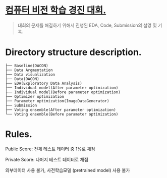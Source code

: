 # [컴퓨터 비전 학습 경진 대회.](https://dacon.io/competitions/open/235626/overview/description)

> 대회의 문제를 해결하기 위해서 진행된 EDA, Code, Submission의 설명 및 기록.

# Directory structure description.
```컴퓨터 비전 학습 경진 대회
├── Baseline(DACON)
├── Data Argmentation
├── Data visualization
├── Data(DACON)
├── EDA(Exploratory Data Analysis)
├── Individual model(After parameter optimization)
├── Individual model(Before parameter optimization)
├── Optimizer optimization
├── Parameter optimization(ImageDataGenerator)
├── Submission
├── Voting ensemble(After parameter optimization)
└── Voting ensemble(Before parameter optimization)
```

# Rules.
Public Score: 전체 테스트 데이터 중 1%로 채점

Private Score: 나머지 테스트 데이터로 채점

외부데이터 사용 불가, 사전학습모델 (pretrained model) 사용 불가
